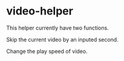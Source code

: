 # video-helper

This helper currently have two functions.

Skip the current video by an inputed second.

Change the play speed of video.
